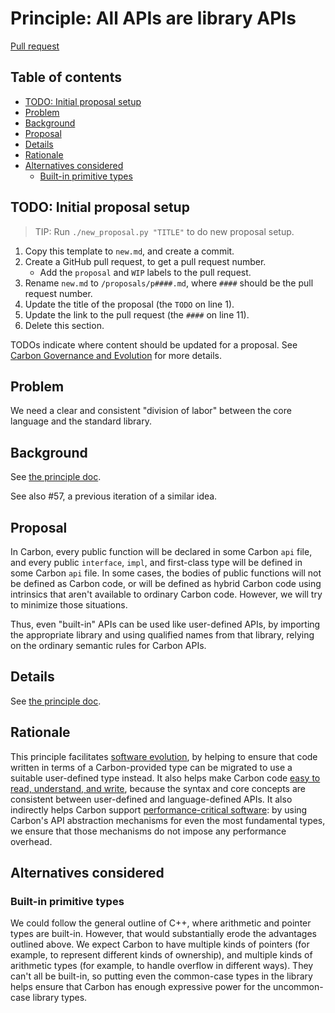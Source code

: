 # Principle: All APIs are library APIs

<!--
Part of the Carbon Language project, under the Apache License v2.0 with LLVM
Exceptions. See /LICENSE for license information.
SPDX-License-Identifier: Apache-2.0 WITH LLVM-exception
-->

[Pull request](https://github.com/carbon-language/carbon-lang/pull/####)

<!-- toc -->

## Table of contents

-   [TODO: Initial proposal setup](#todo-initial-proposal-setup)
-   [Problem](#problem)
-   [Background](#background)
-   [Proposal](#proposal)
-   [Details](#details)
-   [Rationale](#rationale)
-   [Alternatives considered](#alternatives-considered)
    -   [Built-in primitive types](#built-in-primitive-types)

<!-- tocstop -->

## TODO: Initial proposal setup

> TIP: Run `./new_proposal.py "TITLE"` to do new proposal setup.

1. Copy this template to `new.md`, and create a commit.
2. Create a GitHub pull request, to get a pull request number.
    - Add the `proposal` and `WIP` labels to the pull request.
3. Rename `new.md` to `/proposals/p####.md`, where `####` should be the pull
   request number.
4. Update the title of the proposal (the `TODO` on line 1).
5. Update the link to the pull request (the `####` on line 11).
6. Delete this section.

TODOs indicate where content should be updated for a proposal. See
[Carbon Governance and Evolution](/docs/project/evolution.md) for more details.

## Problem

We need a clear and consistent "division of labor" between the core language and
the standard library.

## Background

See
[the principle doc](/docs/project/principles/library_apis_only.md#background).

See also #57, a previous iteration of a similar idea.

## Proposal

In Carbon, every public function will be declared in some Carbon `api` file, and
every public `interface`, `impl`, and first-class type will be defined in some
Carbon `api` file. In some cases, the bodies of public functions will not be
defined as Carbon code, or will be defined as hybrid Carbon code using
intrinsics that aren't available to ordinary Carbon code. However, we will try
to minimize those situations.

Thus, even "built-in" APIs can be used like user-defined APIs, by importing the
appropriate library and using qualified names from that library, relying on the
ordinary semantic rules for Carbon APIs.

## Details

See [the principle doc](/docs/project/principles/library_apis_only.md).

## Rationale

This principle facilitates
[software evolution](/docs/project/goals.md#software-and-language-evolution), by
helping to ensure that code written in terms of a Carbon-provided type can be
migrated to use a suitable user-defined type instead. It also helps make Carbon
code
[easy to read, understand, and write](/docs/project/goals.md#code-that-is-easy-to-read-understand-and-write),
because the syntax and core concepts are consistent between user-defined and
language-defined APIs. It also indirectly helps Carbon support
[performance-critical software](/docs/project/goals.md#performance-critical-software):
by using Carbon's API abstraction mechanisms for even the most fundamental
types, we ensure that those mechanisms do not impose any performance overhead.

## Alternatives considered

### Built-in primitive types

We could follow the general outline of C++, where arithmetic and pointer types
are built-in. However, that would substantially erode the advantages outlined
above. We expect Carbon to have multiple kinds of pointers (for example, to
represent different kinds of ownership), and multiple kinds of arithmetic types
(for example, to handle overflow in different ways). They can't all be built-in,
so putting even the common-case types in the library helps ensure that Carbon
has enough expressive power for the uncommon-case library types.
